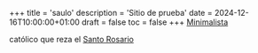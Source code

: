 +++
title = 'saulo'
description = 'Sitio de prueba'
date = 2024-12-16T10:00:00+01:00
draft = false
toc = false
+++
[Minimalista](#)

católico que reza el [Santo Rosario](/informacion)